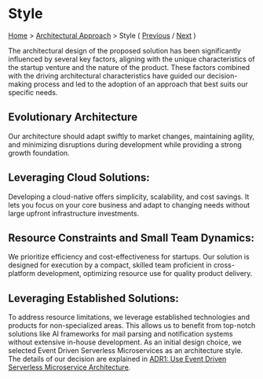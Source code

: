 # Style

[Home](../README.md) > [Architectural Approach](../README.md#architectural-approach) > Style ( [Previous](./1-characteristics.md) / [Next](../3-solution-design/1-actors.md) )

The architectural design of the proposed solution has been significantly influenced by several key factors, aligning with the unique characteristics of the startup venture and the nature of the product. These factors combined with the driving architectural characteristics have guided our decision-making process and led to the adoption of an approach that best suits our specific needs.

## Evolutionary Architecture
Our architecture should adapt swiftly to market changes, maintaining agility, and minimizing disruptions during development while providing a strong growth foundation.

## Leveraging Cloud Solutions:
Developing a cloud-native offers simplicity, scalability, and cost savings. It lets you focus on your core business and adapt to changing needs without large upfront infrastructure investments.

## Resource Constraints and Small Team Dynamics:
We prioritize efficiency and cost-effectiveness for startups. Our solution is designed for execution by a compact, skilled team proficient in cross-platform development, optimizing resource use for quality product delivery.

## Leveraging Established Solutions:
To address resource limitations, we leverage established technologies and products for non-specialized areas. This allows us to benefit from top-notch solutions like AI frameworks for mail parsing and notification systems without extensive in-house development.
As an initial design choice, we selected Event Driven Serverless Microservices as an architecture style. The details of our decision are explained in [ADR1: Use Event Driven Serverless Microservice Architecture](4-decision-records/adr1-use-event-driven-serverless-microservice-architecture.md). 


